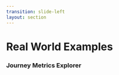 ```yaml
---
transition: slide-left
layout: section
---
```


# Real World Examples
### Journey Metrics Explorer

